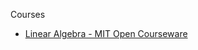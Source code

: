 
Courses

* [Linear Algebra - MIT Open Courseware](https://ocw.mit.edu/courses/18-06-linear-algebra-spring-2010/)

